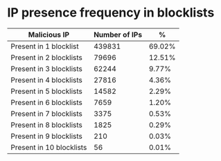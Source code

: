 # IP presence frequency in blocklists
| Malicious IP | Number of IPs | % |
|----|----|----|
| Present in 1 blocklist | 439831 | 69.02% |
| Present in 2 blocklists | 79696 | 12.51% |
| Present in 3 blocklists | 62244 | 9.77% |
| Present in 4 blocklists | 27816 | 4.36% |
| Present in 5 blocklists | 14582 | 2.29% |
| Present in 6 blocklists | 7659 | 1.20% |
| Present in 7 blocklists | 3375 | 0.53% |
| Present in 8 blocklists | 1825 | 0.29% |
| Present in 9 blocklists | 210 | 0.03% |
| Present in 10 blocklists | 56 | 0.01% |
